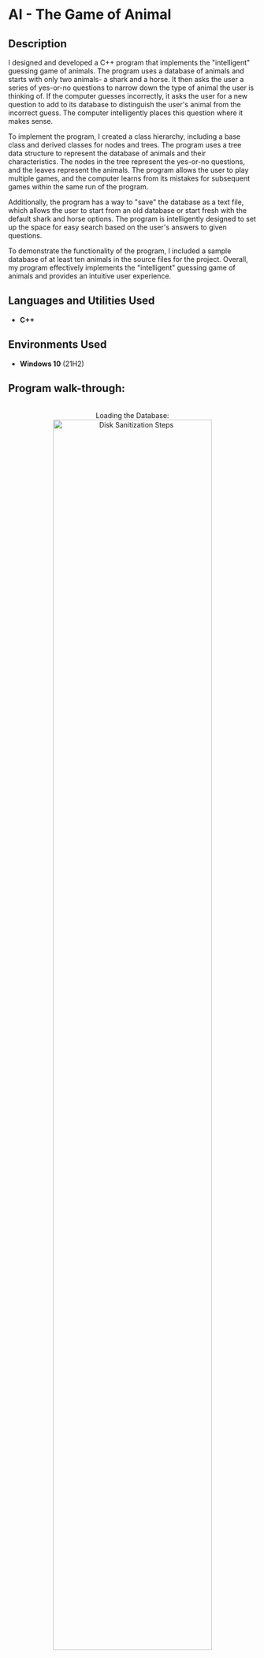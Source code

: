<h1>AI - The Game of Animal</h1>

<h2>Description</h2>
I designed and developed a C++ program that implements the "intelligent" guessing game of animals. The program uses a database of animals and starts with only two animals- a shark and a horse. It then asks the user a series of yes-or-no questions to narrow down the type of animal the user is thinking of. If the computer guesses incorrectly, it asks the user for a new question to add to its database to distinguish the user's animal from the incorrect guess. The computer intelligently places this question where it makes sense.

To implement the program, I created a class hierarchy, including a base class and derived classes for nodes and trees. The program uses a tree data structure to represent the database of animals and their characteristics. The nodes in the tree represent the yes-or-no questions, and the leaves represent the animals. The program allows the user to play multiple games, and the computer learns from its mistakes for subsequent games within the same run of the program.

Additionally, the program has a way to "save" the database as a text file, which allows the user to start from an old database or start fresh with the default shark and horse options. The program is intelligently designed to set up the space for easy search based on the user's answers to given questions.

To demonstrate the functionality of the program, I included a sample database of at least ten animals in the source files for the project. Overall, my program effectively implements the "intelligent" guessing game of animals and provides an intuitive user experience.
<br />


<h2>Languages and Utilities Used</h2>

- <b>C++</b> 

<h2>Environments Used </h2>

- <b>Windows 10</b> (21H2)

<h2>Program walk-through:</h2>

<p align="center">
<br />
Loading the Database:  <br/>
<img src="https://i.imgur.com/ow05yHy.png" height="80%" width="80%" alt="Disk Sanitization Steps"/>
<br />
The database is a txt file that reads in a series of questions and the program would parse the questions and create a tree structure out of it.
The database is called animalkingdom in this case
<br />
<br />
What the database looks like:  <br/>
<img src="https://i.imgur.com/wWee8nX.png" height="80%" width="80%" alt="Disk Sanitization Steps"/>
<br />
As you can see the database is a seris of question followed by 1 and 0, 1 means yes and 0 means no.
The program would read the questions and parse it in a preorder Depth First Traveresal order.
<br />
<br />
Guessing the animal: <br/>
<img src="https://i.imgur.com/z9hGxro.png" height="80%" width="80%" alt="Disk Sanitization Steps"/>
<br />
Once we have the database inputed, the machine is going to ask us a series of questions to guess our animal.
The animal I was thinking was lion, and the machine guessed it right!
<br />
<br />
Fail to guess the animal <br/>
<img src="https://i.imgur.com/X6IatGd.png" height="80%" width="80%" alt="Disk Sanitization Steps"/>
<br />
Let's try a case where the machine could not get the correct animial!
<br />
In this case we are thinking about jellyfish. The machine eventually failed to identify the animal, and asked us to insert jellyfish into the database. 
<br /> 
It asks for the chracteristic about the jellyfish too, so the machine creates two nodes
<br /> 
One with the chracteristic, and one with the question asking "is your animal jellyfish?"
<br />
Then, we insert the two nodes into the leaf node that we just left off.
<br />
<br />
Export the database with jellyfish in it:  <br/>
<img src="https://i.imgur.com/EkmwM61.png" height="80%" width="80%" alt="Disk Sanitization Steps"/>
<br />

<!--
 ```diff
- text in red
+ text in green
! text in orange
# text in gray
@@ text in purple (and bold)@@
```
--!>
